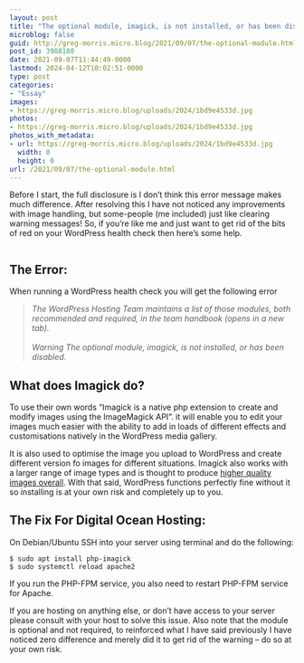 ```yaml
---
layout: post
title: "The optional module, imagick, is not installed, or has been disabled - Digital Ocean"
microblog: false
guid: http://greg-morris.micro.blog/2021/09/07/the-optional-module.html
post_id: 3988180
date: 2021-09-07T11:44:49-0000
lastmod: 2024-04-12T10:02:51-0000
type: post
categories:
- "Essay"
images:
- https://greg-morris.micro.blog/uploads/2024/1bd9e4533d.jpg
photos:
- https://greg-morris.micro.blog/uploads/2024/1bd9e4533d.jpg
photos_with_metadata:
- url: https://greg-morris.micro.blog/uploads/2024/1bd9e4533d.jpg
  width: 0
  height: 0
url: /2021/09/07/the-optional-module.html
---
```

<p>Before I start, the full disclosure is I don’t think this error message makes much difference. After resolving this I have not noticed any improvements with image handling, but some-people (me included) just like clearing warning messages! So, if you’re like me and just want to get rid of the bits of red on your WordPress health check then here’s some help.</p><figure class="kg-card kg-image-card"><img src="uploads/2024/1bd9e4533d.jpg" class="kg-image" alt loading="lazy" /></figure><h2 id="the-error-">The Error:</h2><p>When running a WordPress health check you will get the following error</p><blockquote><em>The WordPress Hosting Team maintains a list of those modules, both recommended and required, in the team handbook (opens in a new tab).</em><br /><br /><em>Warning The optional module, imagick, is not installed, or has been disabled.</em></blockquote><h2 id="what-does-imagick-do">What does Imagick do?</h2><p>To use their own words “Imagick is a native php extension to create and modify images using the ImageMagick API”. it will enable you to edit your images much easier with the ability to add in loads of different effects and customisations natively in the WordPress media gallery.</p><p>It is also used to optimise the image you upload to WordPress and create different version fo images for different situations. Imagick also works with a larger range of image types and is thought to produce <a href="https://support.pagely.com/hc/en-us/articles/115000052451-Imagick-vs-GD-in-WordPress">higher quality images overall</a>. With that said, WordPress functions perfectly fine without it so installing is at your own risk and completely up to you.</p><h2 id="the-fix-for-digital-ocean-hosting-">The Fix For Digital Ocean Hosting:</h2><p>On Debian/Ubuntu SSH into your server using terminal and do the following:</p><pre><code class="language-ruby">$ sudo apt install php-imagick
$ sudo systemctl reload apache2</code></pre><p>If you run the PHP-FPM service, you also need to restart PHP-FPM service for Apache.</p><p>If you are hosting on anything else, or don’t have access to your server please consult with your host to solve this issue. Also note that the module is optional and not required, to reinforced what I have said previously I have noticed zero difference and merely did it to get rid of the warning – do so at your own risk.</p>
